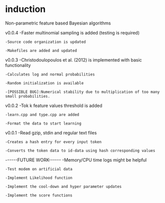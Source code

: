 induction
=========

Non-parametric feature based Bayesian algorithms


v0.0.4
	-Faster multinomial sampling is added (testing is required)

	-Source code organization is updated

	-Makefiles are added and updated

v0.0.3
	-Christodoulopoulos et al. (2012) is implemented with basic functionality

	-Calculates log and normal probabilities

	-Random initialization is available

	-[POSSIBLE BUG]:Numerical stability due to multiplication of too many small probabilities.

v0.0.2
	-Tok k feature values threshold is added

	-learn.cpp and type.cpp are added

	-Format the data to start learning

v0.0.1
	-Read gzip, stdin and regular text files

	-Creates a hash entry for every input token

	-Converts the token data to id-data using hash corresponding values

------FUTURE WORK------
	-Memory/CPU time logs might be helpful

	-Test modem on artificial data

	-Implement Likelihood function

	-Implement the cool-down and hyper parameter updates

	-Implement the score functions